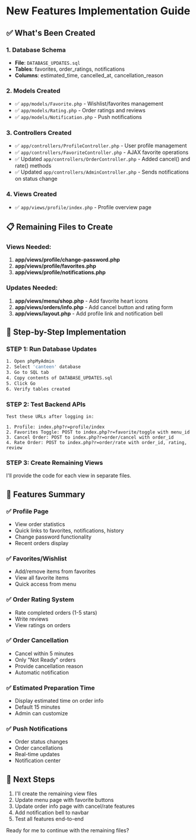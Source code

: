 # New Features Implementation Guide

## ✅ What's Been Created

### 1. Database Schema
- **File**: `DATABASE_UPDATES.sql`
- **Tables**: favorites, order_ratings, notifications
- **Columns**: estimated_time, cancelled_at, cancellation_reason

### 2. Models Created
- ✅ `app/models/Favorite.php` - Wishlist/favorites management
- ✅ `app/models/Rating.php` - Order ratings and reviews
- ✅ `app/models/Notification.php` - Push notifications

### 3. Controllers Created
- ✅ `app/controllers/ProfileController.php` - User profile management
- ✅ `app/controllers/FavoriteController.php` - AJAX favorite operations
- ✅ Updated `app/controllers/OrderController.php` - Added cancel() and rate() methods
- ✅ Updated `app/controllers/AdminController.php` - Sends notifications on status change

### 4. Views Created
- ✅ `app/views/profile/index.php` - Profile overview page

## 📋 Remaining Files to Create

### Views Needed:

1. **app/views/profile/change-password.php**
2. **app/views/profile/favorites.php**
3. **app/views/profile/notifications.php**

### Updates Needed:

1. **app/views/menu/shop.php** - Add favorite heart icons
2. **app/views/orders/info.php** - Add cancel button and rating form
3. **app/views/layout.php** - Add profile link and notification bell

## 🚀 Step-by-Step Implementation

### STEP 1: Run Database Updates
```bash
1. Open phpMyAdmin
2. Select 'canteen' database
3. Go to SQL tab
4. Copy contents of DATABASE_UPDATES.sql
5. Click Go
6. Verify tables created
```

### STEP 2: Test Backend APIs
```
Test these URLs after logging in:

1. Profile: index.php?r=profile/index
2. Favorites Toggle: POST to index.php?r=favorite/toggle with menu_id
3. Cancel Order: POST to index.php?r=order/cancel with order_id
4. Rate Order: POST to index.php?r=order/rate with order_id, rating, review
```

### STEP 3: Create Remaining Views

I'll provide the code for each view in separate files.

## 📝 Features Summary

### ✅ Profile Page
- View order statistics
- Quick links to favorites, notifications, history
- Change password functionality
- Recent orders display

### ✅ Favorites/Wishlist
- Add/remove items from favorites
- View all favorite items
- Quick access from menu

### ✅ Order Rating System
- Rate completed orders (1-5 stars)
- Write reviews
- View ratings on orders

### ✅ Order Cancellation
- Cancel within 5 minutes
- Only "Not Ready" orders
- Provide cancellation reason
- Automatic notification

### ✅ Estimated Preparation Time
- Display estimated time on order info
- Default 15 minutes
- Admin can customize

### ✅ Push Notifications
- Order status changes
- Order cancellations
- Real-time updates
- Notification center

## 🎯 Next Steps

1. I'll create the remaining view files
2. Update menu page with favorite buttons
3. Update order info page with cancel/rate features
4. Add notification bell to navbar
5. Test all features end-to-end

Ready for me to continue with the remaining files?
